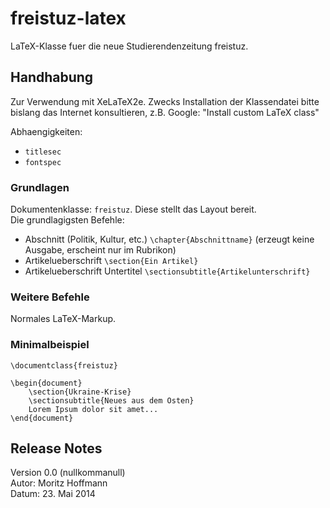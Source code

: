# freistuz-latex   

LaTeX-Klasse fuer die neue Studierendenzeitung freistuz.   

## Handhabung
Zur Verwendung mit XeLaTeX2e. Zwecks Installation der Klassendatei bitte bislang das Internet konsultieren, z.B. Google: "Install custom LaTeX class"    

Abhaengigkeiten:
* `titlesec`
* `fontspec`


### Grundlagen
Dokumentenklasse: `freistuz`. Diese stellt das Layout bereit.   
Die grundlagigsten Befehle:

* Abschnitt (Politik, Kultur, etc.) `\chapter{Abschnittname}` (erzeugt keine Ausgabe, erscheint nur im Rubrikon)
* Artikelueberschrift `\section{Ein Artikel}`
* Artikelueberschrift Untertitel `\sectionsubtitle{Artikelunterschrift}`

### Weitere Befehle
Normales LaTeX-Markup.

### Minimalbeispiel

	\documentclass{freistuz}
	
	\begin{document}
		\section{Ukraine-Krise}
		\sectionsubtitle{Neues aus dem Osten}
		Lorem Ipsum dolor sit amet...
	\end{document}
	
## Release Notes
Version 0.0 (nullkommanull)   
Autor: Moritz Hoffmann    
Datum: 23. Mai 2014